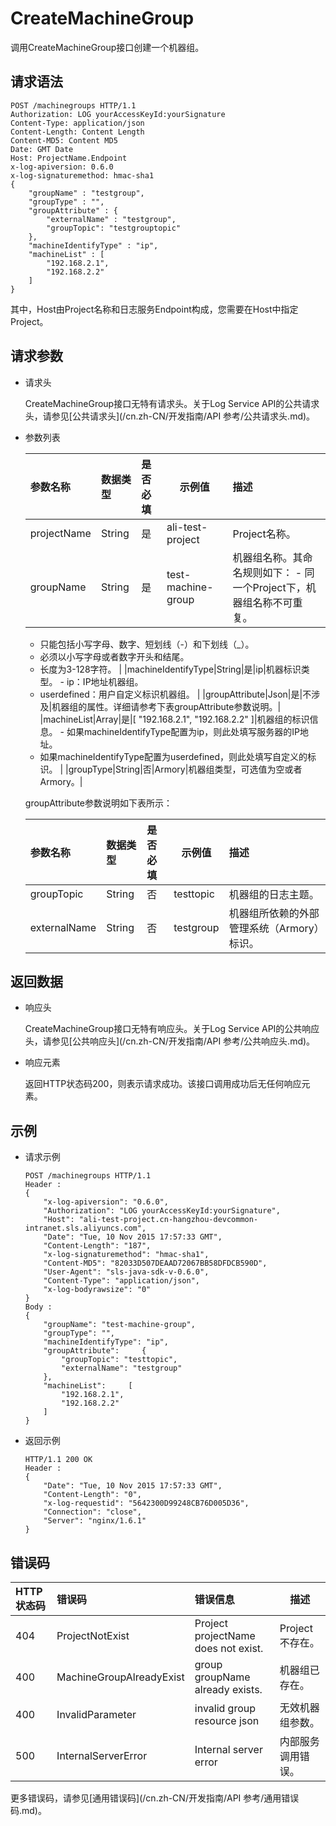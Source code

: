 # CreateMachineGroup

调用CreateMachineGroup接口创建一个机器组。

## 请求语法

```
POST /machinegroups HTTP/1.1
Authorization: LOG yourAccessKeyId:yourSignature
Content-Type: application/json
Content-Length: Content Length
Content-MD5: Content MD5
Date: GMT Date
Host: ProjectName.Endpoint
x-log-apiversion: 0.6.0
x-log-signaturemethod: hmac-sha1
{
    "groupName" : "testgroup",
    "groupType" : "",
    "groupAttribute" : {
        "externalName" : "testgroup",
        "groupTopic": "testgrouptopic"
    },
    "machineIdentifyType" : "ip",
    "machineList" : [
        "192.168.2.1",
        "192.168.2.2"
    ]
}
```

其中，Host由Project名称和日志服务Endpoint构成，您需要在Host中指定Project。

## 请求参数

-   请求头

    CreateMachineGroup接口无特有请求头。关于Log Service API的公共请求头，请参见[公共请求头](/cn.zh-CN/开发指南/API 参考/公共请求头.md)。

-   参数列表

    |参数名称|数据类型|是否必填|示例值|描述|
    |:---|:---|:---|---|:-|
    |projectName|String|是|ali-test-project|Project名称。|
    |groupName|String|是|test-machine-group|机器组名称。其命名规则如下：    -   同一个Project下，机器组名称不可重复。
    -   只能包括小写字母、数字、短划线（-）和下划线（\_）。
    -   必须以小写字母或者数字开头和结尾。
    -   长度为3-128字符。 |
    |machineIdentifyType|String|是|ip|机器标识类型。    -   ip：IP地址机器组。
    -   userdefined：用户自定义标识机器组。 |
    |groupAttribute|Json|是|不涉及|机器组的属性。详细请参考下表groupAttribute参数说明。|
    |machineList|Array|是|\[ "192.168.2.1", "192.168.2.2" \]|机器组的标识信息。    -   如果machineIdentifyType配置为ip，则此处填写服务器的IP地址。
    -   如果machineIdentifyType配置为userdefined，则此处填写自定义的标识。 |
    |groupType|String|否|Armory|机器组类型，可选值为空或者Armory。|

    groupAttribute参数说明如下表所示：

    |参数名称|数据类型|是否必填|示例值|描述|
    |:---|:---|:---|---|:-|
    |groupTopic|String|否|testtopic|机器组的日志主题。|
    |externalName|String|否|testgroup|机器组所依赖的外部管理系统（Armory）标识。|


## 返回数据

-   响应头

    CreateMachineGroup接口无特有响应头。关于Log Service API的公共响应头，请参见[公共响应头](/cn.zh-CN/开发指南/API 参考/公共响应头.md)。

-   响应元素

    返回HTTP状态码200，则表示请求成功。该接口调用成功后无任何响应元素。


## 示例

-   请求示例

    ```
    POST /machinegroups HTTP/1.1
    Header :
    {
        "x-log-apiversion": "0.6.0",
        "Authorization": "LOG yourAccessKeyId:yourSignature",
        "Host": "ali-test-project.cn-hangzhou-devcommon-intranet.sls.aliyuncs.com",
        "Date": "Tue, 10 Nov 2015 17:57:33 GMT",
        "Content-Length": "187",
        "x-log-signaturemethod": "hmac-sha1",
        "Content-MD5": "82033D507DEAAD72067BB58DFDCB590D",
        "User-Agent": "sls-java-sdk-v-0.6.0",
        "Content-Type": "application/json",
        "x-log-bodyrawsize": "0"
    }
    Body :
    {
        "groupName": "test-machine-group",
        "groupType": "",
        "machineIdentifyType": "ip",
        "groupAttribute":     {
            "groupTopic": "testtopic",
            "externalName": "testgroup"
        },
        "machineList":     [
            "192.168.2.1",
            "192.168.2.2"
        ]
    }
    ```

-   返回示例

    ```
    HTTP/1.1 200 OK
    Header :
    {
        "Date": "Tue, 10 Nov 2015 17:57:33 GMT",
        "Content-Length": "0",
        "x-log-requestid": "5642300D99248CB76D005D36",
        "Connection": "close",
        "Server": "nginx/1.6.1"
    }
    ```


## 错误码

|HTTP状态码|错误码|错误信息|描述|
|:------|:--|:---|--|
|404|ProjectNotExist|Project projectName does not exist.|Project不存在。|
|400|MachineGroupAlreadyExist|group groupName already exists.|机器组已存在。|
|400|InvalidParameter|invalid group resource json|无效机器组参数。|
|500|InternalServerError|Internal server error|内部服务调用错误。|

更多错误码，请参见[通用错误码](/cn.zh-CN/开发指南/API 参考/通用错误码.md)。

